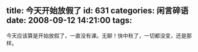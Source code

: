 title: 今天开始放假了
id: 631
categories: 闲言碎语
date: 2008-09-12 14:21:00
tags:
---

今天应该算是开始放假了，一直没有课。无聊！快中秋了，一切都没变，还是那样。

